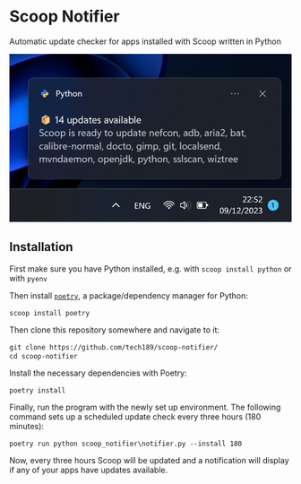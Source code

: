 # Scoop Notifier
 Automatic update checker for apps installed with Scoop written in Python

![Screenshot showing example notification informing that updates are available](<media/screenshot.png>)

## Installation

First make sure you have Python installed, e.g. with `scoop install python` or with `pyenv`

Then install [`poetry`](https://python-poetry.org/), a package/dependency manager for Python:
```
scoop install poetry
```

Then clone this repository somewhere and navigate to it:

```
git clone https://github.com/tech189/scoop-notifier/
cd scoop-notifier
```

Install the necessary dependencies with Poetry:

```
poetry install
```

Finally, run the program with the newly set up environment. The following command sets up a scheduled update check every three hours (180 minutes):
```
poetry run python scoop_notifier\notifier.py --install 180
```

Now, every three hours Scoop will be updated and a notification will display if any of your apps have updates available.